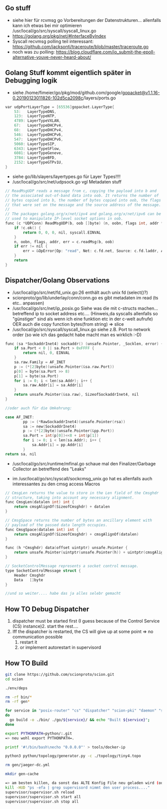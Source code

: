 ## Go stuff
* siehe hier für rcvmsg go Vorbereitungen der Datenstrukturen... allenfalls kann ich etwas bei mir optimieren /usr/local/go/src/syscall/syscall_linux.go
* https://golang.org/pkg/net/#InterfaceByIndex
* Syscall recvmsg polling teil interessant: https://github.com/jacksontj/traceroute/blob/master/traceroute.go
* noch was zu polling: https://blog.cloudflare.com/io_submit-the-epoll-alternative-youve-never-heard-about/

## Golang Stuff kommt eigentlich später in Debugging logik
* siehe /home/fimeier/go/pkg/mod/github.com/google/gopacket@v1.1.16-0.20190123011826-102d5ca2098c/layers/ports.go
```c
var udpPortLayerType = [65536]gopacket.LayerType{
	53:   LayerTypeDNS,
	123:  LayerTypeNTP,
	4789: LayerTypeVXLAN,
	67:   LayerTypeDHCPv4,
	68:   LayerTypeDHCPv4,
	546:  LayerTypeDHCPv6,
	547:  LayerTypeDHCPv6,
	5060: LayerTypeSIP,
	6343: LayerTypeSFlow,
	6081: LayerTypeGeneve,
	3784: LayerTypeBFD,
	2152: LayerTypeGTPv1U,
}
```

* siehe go/lib/slayers/layertypes.go für Layer Types!!!!
* /usr/local/go/src/net/udpsock.go vgl Metadaten stuff
```c
// ReadMsgUDP reads a message from c, copying the payload into b and
// the associated out-of-band data into oob. It returns the number of
// bytes copied into b, the number of bytes copied into oob, the flags
// that were set on the message and the source address of the message.
//
// The packages golang.org/x/net/ipv4 and golang.org/x/net/ipv6 can be
// used to manipulate IP-level socket options in oob.
func (c *UDPConn) ReadMsgUDP(b, oob []byte) (n, oobn, flags int, addr *UDPAddr, err error) {
	if !c.ok() {
		return 0, 0, 0, nil, syscall.EINVAL
	}
	n, oobn, flags, addr, err = c.readMsg(b, oob)
	if err != nil {
		err = &OpError{Op: "read", Net: c.fd.net, Source: c.fd.laddr, Addr: c.fd.raddr, Err: err}
	}
	return
}
```

## Dispatcher/Golang Observations
* /usr/local/go/src/net/fd_unix.go:26 enthält auch unix fd (select()?)
* scionproto/go/lib/underlay/conn/conn.go es gibt metadaten im read (ts etc.. anpassen)
* /usr/local/go/src/net/ip_posix.go Siehe was die mit c-structs machen... betreffend ip to socket address etc.... (Hinweis,da syscalls allenfalls so "günstiger" sind als wenn ich eine funktion etc in der c-welt aufrufe) OER auch die copy function bytes(from string) => slice
* /usr/local/go/src/syscall/syscall_linux.go siehe z.B. Port to network order (so wie ich das gedacht habe macht man es wirklich :-D)
```c
func (sa *SockaddrInet4) sockaddr() (unsafe.Pointer, _Socklen, error) {
	if sa.Port < 0 || sa.Port > 0xFFFF {
		return nil, 0, EINVAL
	}
	sa.raw.Family = AF_INET
	p := (*[2]byte)(unsafe.Pointer(&sa.raw.Port))
	p[0] = byte(sa.Port >> 8)
	p[1] = byte(sa.Port)
	for i := 0; i < len(sa.Addr); i++ {
		sa.raw.Addr[i] = sa.Addr[i]
	}
	return unsafe.Pointer(&sa.raw), SizeofSockaddrInet4, nil
}

//oder auch für die Umkehrung:

case AF_INET:
		pp := (*RawSockaddrInet4)(unsafe.Pointer(rsa))
		sa := new(SockaddrInet4)
		p := (*[2]byte)(unsafe.Pointer(&pp.Port))
		sa.Port = int(p[0])<<8 + int(p[1])
		for i := 0; i < len(sa.Addr); i++ {
			sa.Addr[i] = pp.Addr[i]
		}
return sa, nil
```

* /usr/local/go/src/runtime/mfinal.go schaue mal den Finalizer/Garbage Collector an betreffend des "Leaks"

* im /usr/local/go/src/syscall/sockcmsg_unix.go hat es allenfalls auch interessantes zu den cmsg access Macros
```c
// CmsgLen returns the value to store in the Len field of the Cmsghdr
// structure, taking into account any necessary alignment.
func CmsgLen(datalen int) int {
	return cmsgAlignOf(SizeofCmsghdr) + datalen
}

// CmsgSpace returns the number of bytes an ancillary element with
// payload of the passed data length occupies.
func CmsgSpace(datalen int) int {
	return cmsgAlignOf(SizeofCmsghdr) + cmsgAlignOf(datalen)
}

func (h *Cmsghdr) data(offset uintptr) unsafe.Pointer {
	return unsafe.Pointer(uintptr(unsafe.Pointer(h)) + uintptr(cmsgAlignOf(SizeofCmsghdr)) + offset)
}

// SocketControlMessage represents a socket control message.
type SocketControlMessage struct {
	Header Cmsghdr
	Data   []byte
}

//und so weiter.... habe das ja alles selebr gemacht
```

## How TO Debug Dispatcher
1. dispatcher must be started first (I guess because of the Control Service (CS) instance)2. start the rest....
3. Iff the dispatcher is restarted, the CS will give up at some point => no communication possible
   1. restart it
   2. or implement autorestart in supervisord


## How TO Build


```bash
git clone https://github.com/scionproto/scion.git
cd scion

./env/deps

rm -rf bin/*
rm -rf gen*

for service in "posix-router" "cs" "dispatcher" "scion-pki" "daemon" "scion";
do
  go build -o ./bin/ ./go/${service}/ && echo "Built ${service}";
done

export PYTHONPATH=python/:.git 
=> neu wohl export PYTHONPATH=.

printf '#!/bin/bash\necho "0.0.0.0"' > tools/docker-ip

python3 python/topology/generator.py -c ./topology/tiny4.topo

rm gen/jaeger-dc.yml

mkdir gen-cache

=> am besten killen, da sonst das ALTE Konfig File neu geladen wird (oder neustarten)
kill -HUD "ps -efa | grep supervisord nimmt den user process...."
supervisor/supervisor.sh reload
supervisor/supervisor.sh start all
supervisor/supervisor.sh stop all
```